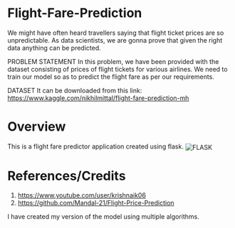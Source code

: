 # Flight-Fare-Prediction

We might have often heard travellers saying that flight ticket prices are so unpredictable.
As data scientists, we are gonna prove that given the right data anything can be predicted.
 
PROBLEM STATEMENT
In this problem, we have been provided with the dataset consisting of prices of flight tickets for various airlines. We need to train our model so as to predict the flight fare as per our requirements.

DATASET
It can be downloaded from this link: https://www.kaggle.com/nikhilmittal/flight-fare-prediction-mh

# Overview
This is a flight fare predictor application created using flask.
<img src="https://miro.medium.com/max/640/1*XzIRJGujfqAiOV2EIQgR_Q.png" title="FLASK" align="center"/>


# References/Credits
1. https://www.youtube.com/user/krishnaik06
2. https://github.com/Mandal-21/Flight-Price-Prediction

I have created my version of the model using multiple algorithms.
 
